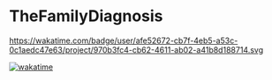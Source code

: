 # TheFamilyDiagnosis

https://wakatime.com/badge/user/afe52672-cb7f-4eb5-a53c-0c1aedc47e63/project/970b3fc4-cb62-4611-ab02-a41b8d188714.svg

[![wakatime](https://wakatime.com/badge/user/afe52672-cb7f-4eb5-a53c-0c1aedc47e63/project/970b3fc4-cb62-4611-ab02-a41b8d188714.svg)](https://wakatime.com/badge/user/afe52672-cb7f-4eb5-a53c-0c1aedc47e63/project/970b3fc4-cb62-4611-ab02-a41b8d188714)
